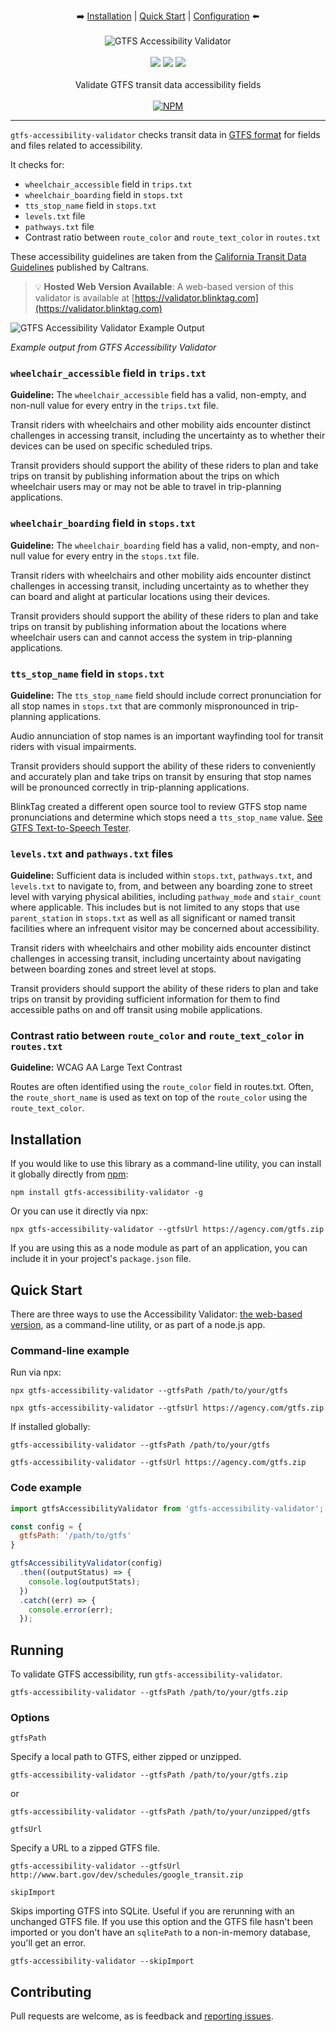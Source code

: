 <p align="center">
  ➡️
  <a href="#installation">Installation</a> |
  <a href="#quick-start">Quick Start</a> |
  <a href="#options">Configuration</a> 
  ⬅️
  <br /><br />
  <img src="docs/images/gtfs-accessibility-validator-logo.svg" alt="GTFS Accessibility Validator" />
  <br /><br />
  <a href="https://www.npmjs.com/package/gtfs-accessibility-validator" rel="nofollow"><img src="https://img.shields.io/npm/v/gtfs-accessibility-validator.svg?style=flat" style="max-width: 100%;"></a>
  <a href="https://www.npmjs.com/package/gtfs-accessibility-validator" rel="nofollow"><img src="https://img.shields.io/npm/dm/gtfs-accessibility-validator.svg?style=flat" style="max-width: 100%;"></a>
  <img src="https://img.shields.io/badge/License-MIT-yellow.svg">
  <br /><br />
Validate GTFS transit data accessibility fields
  <br /><br />
  <a href="https://nodei.co/npm/gtfs-accessibility-validator/" rel="nofollow"><img src="https://nodei.co/npm/gtfs-accessibility-validator.png?downloads=true" alt="NPM" style="max-width: 100%;"></a>
</p>

<hr>

`gtfs-accessibility-validator` checks transit data in [GTFS format](https://developers.google.com/transit/gtfs/) for fields and files related to accessibility.

It checks for:

* `wheelchair_accessible` field in `trips.txt`
* `wheelchair_boarding` field in `stops.txt`
* `tts_stop_name` field in `stops.txt`
* `levels.txt` file
* `pathways.txt` file
* Contrast ratio between `route_color` and `route_text_color` in `routes.txt`

These accessibility guidelines are taken from the [California Transit Data Guidelines](https://dot.ca.gov/cal-itp/california-transit-data-guidelines-v3_0#section-checklist) published by Caltrans.

> :bulb: **Hosted Web Version Available**: A web-based version of this validator is available at [https://validator.blinktag.com](https://validator.blinktag.com)

<img src="docs/images/gtfs-accessibility-validator-output.jpg" alt="GTFS Accessibility Validator Example Output" />

*Example output from GTFS Accessibility Validator*

### `wheelchair_accessible` field in `trips.txt`
**Guideline:** The `wheelchair_accessible` field has a valid, non-empty, and non-null value for every entry in the `trips.txt` file.

Transit riders with wheelchairs and other mobility aids encounter distinct challenges in accessing transit, including the uncertainty as to whether their devices can be used on specific scheduled trips.

Transit providers should support the ability of these riders to plan and take trips on transit by publishing information about the trips on which wheelchair users may or may not be able to travel in trip-planning applications.

### `wheelchair_boarding` field in `stops.txt`
**Guideline:** The `wheelchair_boarding` field has a valid, non-empty, and non-null value for every entry in the `stops.txt` file.

Transit riders with wheelchairs and other mobility aids encounter distinct challenges in accessing transit, including uncertainty as to whether they can board and alight at particular locations using their devices.

Transit providers should support the ability of these riders to plan and take trips on transit by publishing information about the locations where wheelchair users can and cannot access the system in trip-planning applications.

### `tts_stop_name` field in `stops.txt`
**Guideline:** The `tts_stop_name` field should include correct pronunciation for all stop names in `stops.txt` that are commonly mispronounced in trip-planning applications.

Audio annunciation of stop names is an important wayfinding tool for transit riders with visual impairments.

Transit providers should support the ability of these riders to conveniently and accurately plan and take trips on transit by ensuring that stop names will be pronounced correctly in trip-planning applications.

BlinkTag created a different open source tool to review GTFS stop name pronunciations and determine which stops need a `tts_stop_name` value. [See GTFS Text-to-Speech Tester](https://github.com/BlinkTagInc/gtfs-tts).

### `levels.txt` and `pathways.txt` files
**Guideline:** Sufficient data is included within `stops.txt`, `pathways.txt`, and `levels.txt` to navigate to, from, and between any boarding zone to street level with varying physical abilities, including `pathway_mode` and `stair_count` where applicable. This includes but is not limited to any stops that use `parent_station` in `stops.txt` as well as all significant or named transit facilities where an infrequent visitor may be concerned about accessibility.

Transit riders with wheelchairs and other mobility aids encounter distinct challenges in accessing transit, including uncertainty about navigating between boarding zones and street level at stops.

Transit providers should support the ability of these riders to plan and take trips on transit by providing sufficient information for them to find accessible paths on and off transit using mobile applications.

### Contrast ratio between `route_color` and `route_text_color` in `routes.txt`
**Guideline:** WCAG AA Large Text Contrast

Routes are often identified using the `route_color` field in routes.txt. Often, the `route_short_name` is used as text on top of the `route_color` using the `route_text_color`.

## Installation

If you would like to use this library as a command-line utility, you can install it globally directly from [npm](https://npmjs.org):

    npm install gtfs-accessibility-validator -g

Or you can use it directly via npx:

    npx gtfs-accessibility-validator --gtfsUrl https://agency.com/gtfs.zip

If you are using this as a node module as part of an application, you can include it in your project's `package.json` file.

## Quick Start

There are three ways to use the Accessibility Validator: [the web-based version](https://validator.blinktag.com), as a command-line utility, or as part of a node.js app.

### Command-line example

Run via npx:

    npx gtfs-accessibility-validator --gtfsPath /path/to/your/gtfs

    npx gtfs-accessibility-validator --gtfsUrl https://agency.com/gtfs.zip

If installed globally:

    gtfs-accessibility-validator --gtfsPath /path/to/your/gtfs

    gtfs-accessibility-validator --gtfsUrl https://agency.com/gtfs.zip

### Code example

```js
import gtfsAccessibilityValidator from 'gtfs-accessibility-validator';

const config = {
  gtfsPath: '/path/to/gtfs'
}

gtfsAccessibilityValidator(config)
  .then((outputStatus) => {
    console.log(outputStats);
  })
  .catch((err) => {
    console.error(err);
  });
```

## Running

To validate GTFS accessibility, run `gtfs-accessibility-validator`.

    gtfs-accessibility-validator --gtfsPath /path/to/your/gtfs.zip

### Options

`gtfsPath`

Specify a local path to GTFS, either zipped or unzipped.

    gtfs-accessibility-validator --gtfsPath /path/to/your/gtfs.zip

or

    gtfs-accessibility-validator --gtfsPath /path/to/your/unzipped/gtfs

`gtfsUrl`

Specify a URL to a zipped GTFS file.

    gtfs-accessibility-validator --gtfsUrl http://www.bart.gov/dev/schedules/google_transit.zip

`skipImport`

Skips importing GTFS into SQLite. Useful if you are rerunning with an unchanged GTFS file. If you use this option and the GTFS file hasn't been imported or you don't have an `sqlitePath` to a non-in-memory database, you'll get an error.

    gtfs-accessibility-validator --skipImport

## Contributing

Pull requests are welcome, as is feedback and [reporting issues](https://github.com/BlinkTagInc/gtfs-accessibility-validator/issues).
